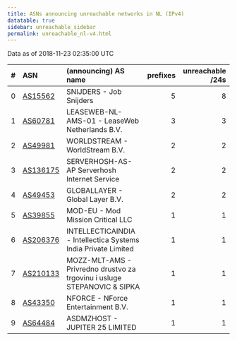 ```yaml
---
title: ASNs announcing unreachable networks in NL (IPv4)
datatable: true
sidebar: unreachable_sidebar
permalink: unreachable_nl-v4.html
---
```


Data as of 2018-11-23 02:35:00 UTC


<div class="datatable-begin"></div>

|   # | ASN                                      | (announcing) AS name                                                         |   prefixes |   unreachable /24s |
|----:|:-----------------------------------------|:-----------------------------------------------------------------------------|-----------:|-------------------:|
|   0 | [AS15562](unreachable_AS15562-v4.html)   | SNIJDERS - Job Snijders                                                      |          5 |                  8 |
|   1 | [AS60781](unreachable_AS60781-v4.html)   | LEASEWEB-NL-AMS-01 - LeaseWeb Netherlands B.V.                               |          3 |                  3 |
|   2 | [AS49981](unreachable_AS49981-v4.html)   | WORLDSTREAM - WorldStream B.V.                                               |          2 |                  2 |
|   3 | [AS136175](unreachable_AS136175-v4.html) | SERVERHOSH-AS-AP Serverhosh Internet Service                                 |          2 |                  2 |
|   4 | [AS49453](unreachable_AS49453-v4.html)   | GLOBALLAYER - Global Layer B.V.                                              |          2 |                  2 |
|   5 | [AS39855](unreachable_AS39855-v4.html)   | MOD-EU - Mod Mission Critical LLC                                            |          1 |                  1 |
|   6 | [AS206376](unreachable_AS206376-v4.html) | INTELLECTICAINDIA - Intellectica Systems India Private Limited               |          1 |                  1 |
|   7 | [AS210133](unreachable_AS210133-v4.html) | MOZZ-MLT-AMS - Privredno drustvo za trgovinu i usluge STEPANOVIC &amp; SIPKA |          1 |                  1 |
|   8 | [AS43350](unreachable_AS43350-v4.html)   | NFORCE - NForce Entertainment B.V.                                           |          1 |                  1 |
|   9 | [AS64484](unreachable_AS64484-v4.html)   | ASDMZHOST - JUPITER 25 LIMITED                                               |          1 |                  1 |

<div class="datatable-end"></div>